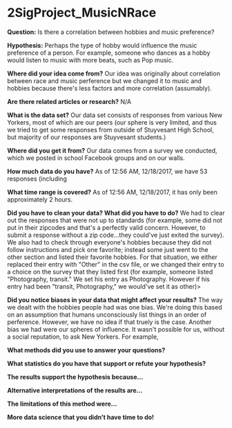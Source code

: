 # 2SigProject_MusicNRace

**Question:**
Is there a correlation between hobbies and music preference?

**Hypothesis:**
Perhaps the type of hobby would influence the music preference of a person. For example, someone who dances as a hobby would listen to music with more beats, such as Pop music. 

**Where did your idea come from?**
Our idea was originally about correlation between race and music perference but we changed it to music and hobbies because there's less factors and more correlation (assumably).

**Are there related articles or research?**
N/A

**What is the data set?**
Our data set consists of responses from various New Yorkers, most of which are our peers (our sphere is very limited, and thus we tried to get some responses from outside of Stuyvesant High School, but majority of our responses are Stuyvesant students.)

**Where did you get it from?**
Our data comes from a survey we conducted, which we posted in school Facebook groups and on our walls. 

**How much data do you have?** 
As of 12:56 AM, 12/18/2017, we have 53 responses (including 

**What time range is covered?**
As of 12:56 AM, 12/18/2017, it has only been approximately 2 hours. 

**Did you have to clean your data? What did you have to do?**
We had to clear out the responses that were not up to standards (for example, some did not put in their zipcodes and that's a perfectly valid concern. However, to submit a response without a zip code...they could've just exited the survey). We also had to check through everyone's hobbies because they did not follow instructions and pick one favorite; instead some just went to the other section and listed their favorite hobbies. For that situation, we either replaced their entry with "Other" in the csv file, or we changed their entry to a choice on the survey that they listed first (for example, someone listed "Photography, transit." We set his entry as Photography. However if his entry had been "transit, Photography," we would've set it as other)>

**Did you notice biases in your data that might affect your results?**
The way we dealt with the hobbies people had was one bias. We're doing this based on an assumption that humans unconsciously list things in an order of perference. However, we have no idea if that truely is the case. Another bias we had were our spheres of influence. It wasn't possible for us, without a social reputation, to ask New Yorkers. For example, 

**What methods did you use to answer your questions?**


**What statistics do you have that support or refute your hypothesis?**


**The results support the hypothesis because…**


**Alternative interpretations of the results are…** 


**The limitations of this method were…**


**More data science that you didn’t have time to do!**


